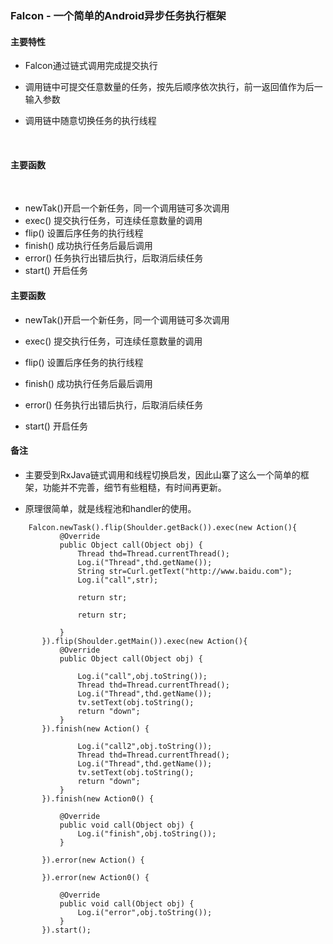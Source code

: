 ### Falcon - 一个简单的Android异步任务执行框架



#### 主要特性

- Falcon通过链式调用完成提交执行

- 调用链中可提交任意数量的任务，按先后顺序依次执行，前一返回值作为后一输入参数
​
- 调用链中随意切换任务的执行线程

​
#### 主要函数
​
- newTak()开启一个新任务，同一个调用链可多次调用
​
- exec() 提交执行任务，可连续任意数量的调用
​
- flip() 设置后序任务的执行线程
​
- finish() 成功执行任务后最后调用
​
- error() 任务执行出错后执行，后取消后续任务
​
- start() 开启任务
​
​

#### 主要函数

- newTak()开启一个新任务，同一个调用链可多次调用

- exec() 提交执行任务，可连续任意数量的调用

- flip() 设置后序任务的执行线程

- finish() 成功执行任务后最后调用

- error() 任务执行出错后执行，后取消后续任务

- start() 开启任务


#### 备注

- 主要受到RxJava链式调用和线程切换启发，因此山寨了这么一个简单的框架，功能并不完善，细节有些粗糙，有时间再更新。


- 原理很简单，就是线程池和handler的使用。



````
    Falcon.newTask().flip(Shoulder.getBack()).exec(new Action(){
           @Override
           public Object call(Object obj) {
               Thread thd=Thread.currentThread();
               Log.i("Thread",thd.getName());
               String str=Curl.getText("http://www.baidu.com");
               Log.i("call",str);

               return str;

               return str;

           }
       }).flip(Shoulder.getMain()).exec(new Action(){
           @Override
           public Object call(Object obj) {

               Log.i("call",obj.toString());
               Thread thd=Thread.currentThread();
               Log.i("Thread",thd.getName());
               tv.setText(obj.toString();
               return "down";
           }
       }).finish(new Action() {

               Log.i("call2",obj.toString());
               Thread thd=Thread.currentThread();
               Log.i("Thread",thd.getName());
               tv.setText(obj.toString();
               return "down";
           }
       }).finish(new Action0() {

           @Override
           public void call(Object obj) {
               Log.i("finish",obj.toString());
           }

       }).error(new Action() {

       }).error(new Action0() {

           @Override
           public void call(Object obj) {
               Log.i("error",obj.toString());
           }
       }).start();

    


